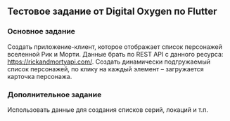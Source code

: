 ## Тестовое задание от Digital Oxygen по Flutter

### Основное задание
Создать приложение-клиент, которое отображает список персонажей вселенной Рик и Морти. Данные брать по REST API с данного ресурса: https://rickandmortyapi.com/. Создать динамически подгружаемый список персонажей, по клику на каждый элемент – загружается карточка персонажа.

### Дополнительное задание
Использовать данные для создания списков серий, локаций и т.п.

